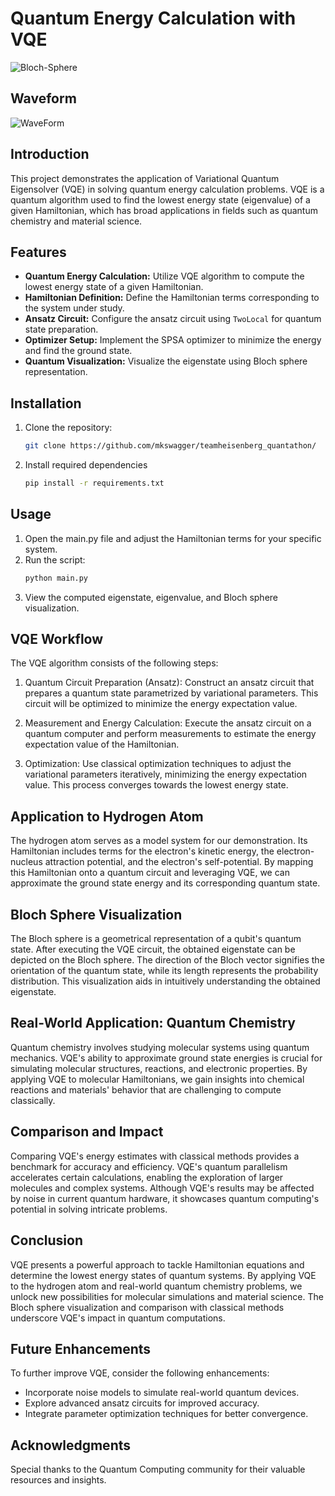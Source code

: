  # Quantum Energy Calculation with VQE

![Bloch-Sphere](https://i.imgur.com/YRhv4rA.png)

## Waveform
![WaveForm](https://i.imgur.com/wbcHCPc.png)

## Introduction

This project demonstrates the application of Variational Quantum Eigensolver (VQE) in solving quantum energy calculation problems. VQE is a quantum algorithm used to find the lowest energy state (eigenvalue) of a given Hamiltonian, which has broad applications in fields such as quantum chemistry and material science.

## Features

- **Quantum Energy Calculation:** Utilize VQE algorithm to compute the lowest energy state of a given Hamiltonian.
- **Hamiltonian Definition:** Define the Hamiltonian terms corresponding to the system under study.
- **Ansatz Circuit:** Configure the ansatz circuit using `TwoLocal` for quantum state preparation.
- **Optimizer Setup:** Implement the SPSA optimizer to minimize the energy and find the ground state.
- **Quantum Visualization:** Visualize the eigenstate using Bloch sphere representation.

## Installation

1. Clone the repository:

   ```bash
   git clone https://github.com/mkswagger/teamheisenberg_quantathon/

2. Install required dependencies

   ```bash
   pip install -r requirements.txt
   
 ## Usage
 
1. Open the main.py file and adjust the Hamiltonian terms for your specific system.
2. Run the script:
   ```bash
   python main.py
   ```
3. View the computed eigenstate, eigenvalue, and Bloch sphere visualization.



## VQE Workflow
The VQE algorithm consists of the following steps:

1. Quantum Circuit Preparation (Ansatz): Construct an ansatz circuit that prepares a quantum state parametrized by variational parameters. This circuit will be optimized to minimize the energy expectation value.

2. Measurement and Energy Calculation: Execute the ansatz circuit on a quantum computer and perform measurements to estimate the energy expectation value of the Hamiltonian.

3. Optimization: Use classical optimization techniques to adjust the variational parameters iteratively, minimizing the energy expectation value. This process converges towards the lowest energy state.

## Application to Hydrogen Atom
The hydrogen atom serves as a model system for our demonstration. Its Hamiltonian includes terms for the electron's kinetic energy, the electron-nucleus attraction potential, and the electron's self-potential. By mapping this Hamiltonian onto a quantum circuit and leveraging VQE, we can approximate the ground state energy and its corresponding quantum state.

## Bloch Sphere Visualization
The Bloch sphere is a geometrical representation of a qubit's quantum state. After executing the VQE circuit, the obtained eigenstate can be depicted on the Bloch sphere. The direction of the Bloch vector signifies the orientation of the quantum state, while its length represents the probability distribution. This visualization aids in intuitively understanding the obtained eigenstate.

## Real-World Application: Quantum Chemistry
Quantum chemistry involves studying molecular systems using quantum mechanics. VQE's ability to approximate ground state energies is crucial for simulating molecular structures, reactions, and electronic properties. By applying VQE to molecular Hamiltonians, we gain insights into chemical reactions and materials' behavior that are challenging to compute classically.

## Comparison and Impact
Comparing VQE's energy estimates with classical methods provides a benchmark for accuracy and efficiency. VQE's quantum parallelism accelerates certain calculations, enabling the exploration of larger molecules and complex systems. Although VQE's results may be affected by noise in current quantum hardware, it showcases quantum computing's potential in solving intricate problems.

## Conclusion
VQE presents a powerful approach to tackle Hamiltonian equations and determine the lowest energy states of quantum systems. By applying VQE to the hydrogen atom and real-world quantum chemistry problems, we unlock new possibilities for molecular simulations and material science. The Bloch sphere visualization and comparison with classical methods underscore VQE's impact in quantum computations.

## Future Enhancements
To further improve VQE, consider the following enhancements:

- Incorporate noise models to simulate real-world quantum devices.
- Explore advanced ansatz circuits for improved accuracy.
- Integrate parameter optimization techniques for better convergence.

## Acknowledgments
Special thanks to the Quantum Computing community for their valuable resources and insights.


